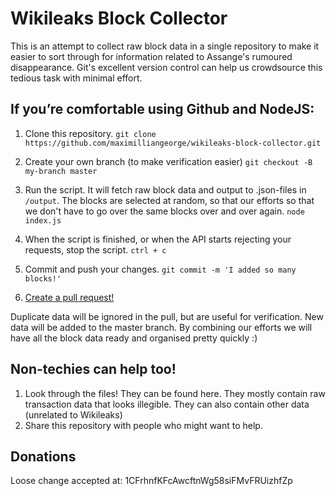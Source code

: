 # Wikileaks Block Collector
This is an attempt to collect raw block data in a single repository to make it easier to sort through for information related to Assange's rumoured disappearance. Git's excellent version control can help us crowdsource this tedious task with minimal effort.

## If you’re comfortable using Github and NodeJS:
1. Clone this repository.
`git clone https://github.com/maximilliangeorge/wikileaks-block-collector.git`

2. Create your own branch (to make verification easier)
`git checkout -B my-branch master`

2. Run the script. It will fetch raw block data and output to .json-files in `/output`. The blocks are selected at random, so that our efforts so that we don't have to go over the same blocks over and over again.
`node index.js`

3. When the script is finished, or when the API starts rejecting your requests, stop the script.
`ctrl + c`

4. Commit and push your changes.
`git commit -m 'I added so many blocks!'`

5. [Create a pull request!](https://github.com/maximilliangeorge/wikileaks-block-collector)

Duplicate data will be ignored in the pull, but are useful for verification. New data will be added to the master branch. By combining our efforts we will have all the block data ready and organised pretty quickly :)

## Non-techies can help too!
1. Look through the files! They can be found here. They mostly contain raw transaction data that looks illegible. They can also contain other data (unrelated to Wikileaks)
2. Share this repository with people who might want to help.

## Donations
Loose change accepted at: 1CFrhnfKFcAwcftnWg58siFMvFRUizhfZp
